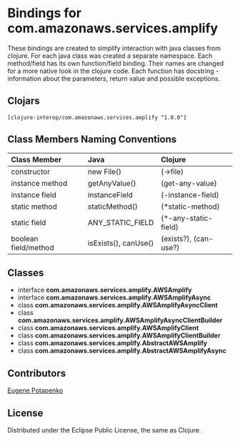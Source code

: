 # Bindings for com.amazonaws.services.amplify

These bindings are created to simplify interaction with java classes from clojure.
For each java class was created a separate namespace.
Each method/field has its own function/field binding.
Their names are changed for a more native look in the clojure code. Each function has docstring - information about the parameters, return value and possible exceptions.

## Clojars

```
[clojure-interop/com.amazonaws.services.amplify "1.0.0"]
```

## Class Members Naming Conventions

| Class Member | Java | Clojure |
|:--|:--|:--|
| constructor | new File() | (->file) |
| instance method | getAnyValue() | (get-any-value) |
| instance field | instanceField | (-instance-field) |
| static method | staticMethod() | (*static-method) |
| static field | ANY_STATIC_FIELD | (*-any-static-field) |
| boolean field/method | isExists(), canUse() | (exists?), (can-use?) |

## Classes

- interface **com.amazonaws.services.amplify.AWSAmplify**
- interface **com.amazonaws.services.amplify.AWSAmplifyAsync**
- class **com.amazonaws.services.amplify.AWSAmplifyAsyncClient**
- class **com.amazonaws.services.amplify.AWSAmplifyAsyncClientBuilder**
- class **com.amazonaws.services.amplify.AWSAmplifyClient**
- class **com.amazonaws.services.amplify.AWSAmplifyClientBuilder**
- class **com.amazonaws.services.amplify.AbstractAWSAmplify**
- class **com.amazonaws.services.amplify.AbstractAWSAmplifyAsync**

## Contributors

[Eugene Potapenko](https://github.com/potapenko/)

## License

Distributed under the Eclipse Public License, the same as Clojure.
